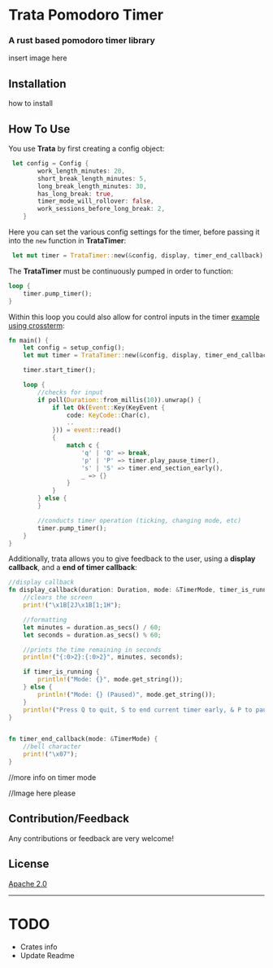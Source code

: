 # Trata Pomodoro Timer
### A rust based pomodoro timer library
insert image here

## Installation
 how to install

## How To Use

You use **Trata** by first creating a config object:
```rust
 let config = Config {
        work_length_minutes: 20,
        short_break_length_minutes: 5,
        long_break_length_minutes: 30,
        has_long_break: true,
        timer_mode_will_rollover: false,
        work_sessions_before_long_break: 2,
    }
```
Here you can set the various config settings for the timer, before passing it into the `new` function in **TrataTimer**:
```rust
 let mut timer = TrataTimer::new(&config, display, timer_end_callback);
```
The **TrataTimer** must be continuously pumped in order to function:
```rust
loop {
    timer.pump_timer();
}
```

Within this loop you could also allow for control inputs in the timer [example using crossterm](examples/cli-example.rs):
```rust
fn main() {
    let config = setup_config();
    let mut timer = TrataTimer::new(&config, display, timer_end_callback);

    timer.start_timer();

    loop {
        //checks for input
        if poll(Duration::from_millis(10)).unwrap() {
            if let Ok(Event::Key(KeyEvent {
                code: KeyCode::Char(c),
                ..
            })) = event::read()
            {
                match c {
                    'q' | 'Q' => break,
                    'p' | 'P' => timer.play_pause_timer(),
                    's' | 'S' => timer.end_section_early(),
                    _ => {}
                }
            }
        } else {
        }

        //conducts timer operation (ticking, changing mode, etc)
        timer.pump_timer();
    }
}
```
Additionally, trata allows you to give feedback to the user, using a **display callback**, and a **end of timer callback**:

```rust
//display callback
fn display_callback(duration: Duration, mode: &TimerMode, timer_is_running: bool) {
    //clears the screen
    print!("\x1B[2J\x1B[1;1H");

    //formatting
    let minutes = duration.as_secs() / 60;
    let seconds = duration.as_secs() % 60;

    //prints the time remaining in seconds
    println!("{:0>2}:{:0>2}", minutes, seconds);

    if timer_is_running {
        println!("Mode: {}", mode.get_string());
    } else {
        println!("Mode: {} (Paused)", mode.get_string());
    }
    println!("Press Q to quit, S to end current timer early, & P to pause the timer.");
}


fn timer_end_callback(mode: &TimerMode) {
    //bell character
    print!("\x07");
}
```
//more info on timer mode

//Image here please

## Contribution/Feedback
Any contributions or feedback are very welcome!

## License
[Apache 2.0](LICENSE.MD)


---
# TODO
- Crates info
- Update Readme